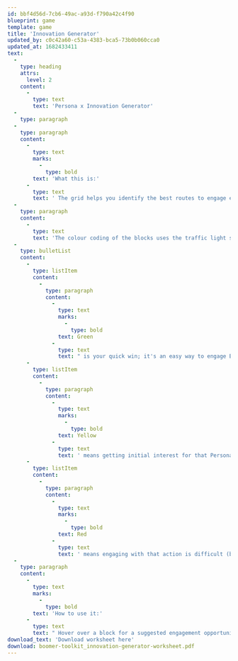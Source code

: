 ```yaml
---
id: bbf4d56d-7cb6-49ac-a93d-f790a42c4f90
blueprint: game
template: game
title: 'Innovation Generator'
updated_by: c0c42a60-c53a-4383-bca5-73b0b060cca0
updated_at: 1682433411
text:
  -
    type: heading
    attrs:
      level: 2
    content:
      -
        type: text
        text: 'Persona x Innovation Generator'
  -
    type: paragraph
  -
    type: paragraph
    content:
      -
        type: text
        marks:
          -
            type: bold
        text: 'What this is:'
      -
        type: text
        text: ' The grid helps you identify the best routes to engage each boomer Women Personas with volunteering, campaigning, regular giving and through Legacy & Wills. '
  -
    type: paragraph
    content:
      -
        type: text
        text: 'The colour coding of the blocks uses the traffic light system: '
  -
    type: bulletList
    content:
      -
        type: listItem
        content:
          -
            type: paragraph
            content:
              -
                type: text
                marks:
                  -
                    type: bold
                text: Green
              -
                type: text
                text: " is your quick win; it's an easy way to engage Boomer Women for a particular Persona"
      -
        type: listItem
        content:
          -
            type: paragraph
            content:
              -
                type: text
                marks:
                  -
                    type: bold
                text: Yellow
              -
                type: text
                text: ' means getting initial interest for that Persona is harder but there is a high potential upside'
      -
        type: listItem
        content:
          -
            type: paragraph
            content:
              -
                type: text
                marks:
                  -
                    type: bold
                text: Red
              -
                type: text
                text: ' means engaging with that action is difficult (but not impossible) for that Persona'
  -
    type: paragraph
    content:
      -
        type: text
        marks:
          -
            type: bold
        text: 'How to use it:'
      -
        type: text
        text: " Hover over a block for a suggested engagement opportunity for that Persona. Where available 'Click for more'. Download the blank worksheet to help you conduct a gap analysis - you will identify existing opportunities and gaps in your portfolio for engaging Boomer Women. "
download_text: 'Download worksheet here'
download: boomer-toolkit_innovation-generator-worksheet.pdf
---
```

